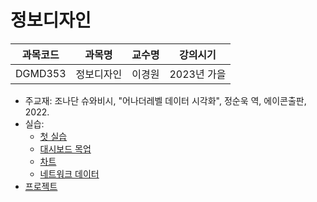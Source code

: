 # 정보디자인

| 과목코드 | 과목명     | 교수명 | 강의시기    |
|----------|------------|--------|-------------|
| DGMD353  | 정보디자인 | 이경원 | 2023년 가을 |

- 주교재: 조나단 슈와비시, "어나더레벨 데이터 시각화", 정순욱 역, 에이콘출판, 2022.
- 실습:
  - [첫 실습](./practice/first-week)
  - [대시보드 목업](./practice/dashboard-mockup)
  - [차트](./practice/charts)
  - [네트워크 데이터](./practice/data-from-net)
- [프로젝트](./project)
